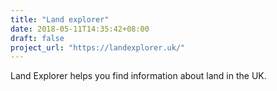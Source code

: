 ```yaml
---
title: "Land explorer"
date: 2018-05-11T14:35:42+08:00
draft: false
project_url: "https://landexplorer.uk/"
---
```


Land Explorer helps you find information about land in the UK.